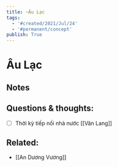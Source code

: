 ```yaml
---
title: ~Âu Lạc
tags:
  - '#created/2021/Jul/24'
  - '#permanent/concept'
publish: True
---
```

# Âu Lạc

## Notes

## Questions & thoughts:
- [ ] Thời kỳ tiếp nối nhà nước [[Văn Lang]]

## Related:
- [[An Dương Vương]]
